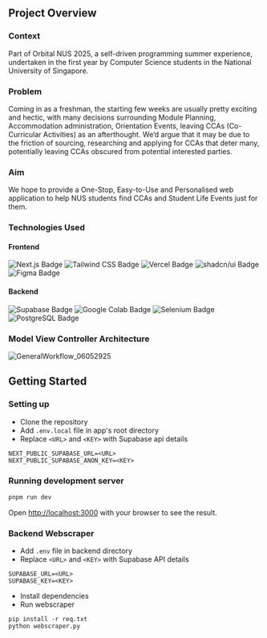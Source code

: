 

## Project Overview
### Context
Part of Orbital NUS 2025, a self-driven programming summer experience, undertaken in the first year by Computer Science students in the National University of Singapore.

### Problem
Coming in as a freshman, the starting few weeks are usually pretty exciting and hectic, with many decisions surrounding Module Planning, Accommodation administration, Orientation Events, leaving CCAs (Co-Curricular Activities) as an afterthought. We’d argue that it may be due to the friction of sourcing, researching and applying for CCAs that deter many, potentially leaving CCAs obscured from potential interested parties.
### Aim
We hope to provide a One-Stop, Easy-to-Use and Personalised web application to help NUS students find CCAs and Student Life Events just for them.
### Technologies Used
#### Frontend
![Next.js Badge](https://img.shields.io/badge/Next.js-000?logo=nextdotjs&logoColor=fff&style=flat-square)
![Tailwind CSS Badge](https://img.shields.io/badge/Tailwind%20CSS-06B6D4?logo=tailwindcss&logoColor=fff&style=flat-square)
![Vercel Badge](https://img.shields.io/badge/Vercel-000?logo=vercel&logoColor=fff&style=flat-square)
![shadcn/ui Badge](https://img.shields.io/badge/shadcn%2Fui-000?logo=shadcnui&logoColor=fff&style=flat-square)
![Figma Badge](https://img.shields.io/badge/Figma-F24E1E?logo=figma&logoColor=fff&style=flat-square)

#### Backend
![Supabase Badge](https://img.shields.io/badge/Supabase-3FCF8E?logo=supabase&logoColor=fff&style=flat-square)
![Google Colab Badge](https://img.shields.io/badge/Google%20Colab-F9AB00?logo=googlecolab&logoColor=fff&style=flat-square)
![Selenium Badge](https://img.shields.io/badge/Selenium-43B02A?logo=selenium&logoColor=fff&style=flat-square)
![PostgreSQL Badge](https://img.shields.io/badge/PostgreSQL-4169E1?logo=postgresql&logoColor=fff&style=flat-square)


### Model View Controller Architecture
![GeneralWorkflow_06052925](https://github.com/user-attachments/assets/6dcbb779-51eb-4428-a4ad-3475872c2baa)




## Getting Started

### Setting up

- Clone the repository
- Add `.env.local` file in app's root directory
- Replace `<URL>` and `<KEY>` with Supabase api details

```
NEXT_PUBLIC_SUPABASE_URL=<URL>
NEXT_PUBLIC_SUPABASE_ANON_KEY=<KEY>
```

### Running development server

```bash
pnpm run dev
```

Open [http://localhost:3000](http://localhost:3000) with your browser to see the result.

### Backend Webscraper

- Add `.env` file in backend directory
- Replace `<URL>` and `<KEY>` with Supabase API details

```
SUPABASE_URL=<URL>
SUPABASE_KEY=<KEY>
```

- Install dependencies
- Run webscraper

```
pip install -r req.txt
python webscraper.py
```
